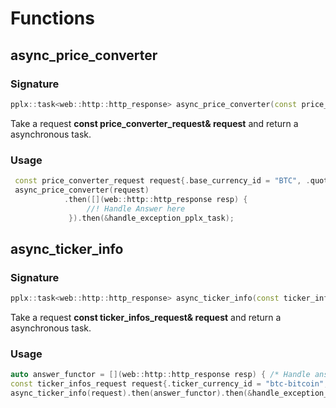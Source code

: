 # Functions

## async_price_converter

### Signature

```cpp
pplx::task<web::http::http_response> async_price_converter(const price_converter_request& request);
```

Take a request **const price_converter_request& request** and return a asynchronous task.

### Usage

```cpp
 const price_converter_request request{.base_currency_id = "BTC", .quote_currency_id = "USD"};
 async_price_converter(request)
            .then([](web::http::http_response resp) {
                 //! Handle Answer here
             }).then(&handle_exception_pplx_task);
```

## async_ticker_info

### Signature

```cpp
pplx::task<web::http::http_response> async_ticker_info(const ticker_infos_request& request);
```

Take a request **const ticker_infos_request& request** and return a asynchronous task.

### Usage

```cpp
auto answer_functor = [](web::http::http_response resp) { /* Handle answer here */ };
const ticker_infos_request request{.ticker_currency_id = "btc-bitcoin", .ticker_quotes = {"USD", "EUR", "BTC"}}; 
async_ticker_info(request).then(answer_functor).then(&handle_exception_pplx_task);
```